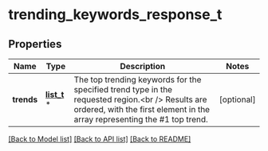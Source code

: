 # trending_keywords_response_t

## Properties
Name | Type | Description | Notes
------------ | ------------- | ------------- | -------------
**trends** | [**list_t**](trending_keywords_response_trends_inner.md) \* | The top trending keywords for the specified trend type in the requested region.&lt;br /&gt; Results are ordered, with the first element in the array representing the #1 top trend. | [optional] 

[[Back to Model list]](../README.md#documentation-for-models) [[Back to API list]](../README.md#documentation-for-api-endpoints) [[Back to README]](../README.md)


